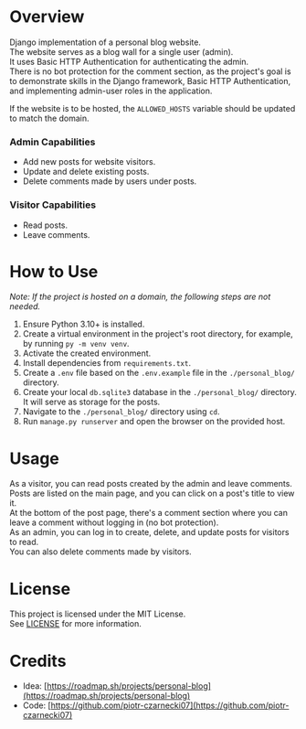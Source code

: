# Overview

Django implementation of a personal blog website.  
The website serves as a blog wall for a single user (admin).  
It uses Basic HTTP Authentication for authenticating the admin.  
There is no bot protection for the comment section, as the project's goal is to demonstrate skills in the Django framework, Basic HTTP Authentication, and implementing admin-user roles in the application.

If the website is to be hosted, the `ALLOWED_HOSTS` variable should be updated to match the domain.

### Admin Capabilities
- Add new posts for website visitors.
- Update and delete existing posts.
- Delete comments made by users under posts.

### Visitor Capabilities
- Read posts.
- Leave comments.

# How to Use

*Note: If the project is hosted on a domain, the following steps are not needed.*

1. Ensure Python 3.10+ is installed.
2. Create a virtual environment in the project's root directory, for example, by running `py -m venv venv`.
3. Activate the created environment.
4. Install dependencies from `requirements.txt`.
5. Create a `.env` file based on the `.env.example` file in the `./personal_blog/` directory.
6. Create your local `db.sqlite3` database in the `./personal_blog/` directory. It will serve as storage for the posts.
7. Navigate to the `./personal_blog/` directory using `cd`.
8. Run `manage.py runserver` and open the browser on the provided host.

# Usage

As a visitor, you can read posts created by the admin and leave comments.  
Posts are listed on the main page, and you can click on a post's title to view it.  
At the bottom of the post page, there's a comment section where you can leave a comment without logging in (no bot protection).  
As an admin, you can log in to create, delete, and update posts for visitors to read.  
You can also delete comments made by visitors.

# License

This project is licensed under the MIT License.  
See [LICENSE](./LICENSE) for more information.

# Credits

- Idea: [https://roadmap.sh/projects/personal-blog](https://roadmap.sh/projects/personal-blog)  
- Code: [https://github.com/piotr-czarnecki07](https://github.com/piotr-czarnecki07)